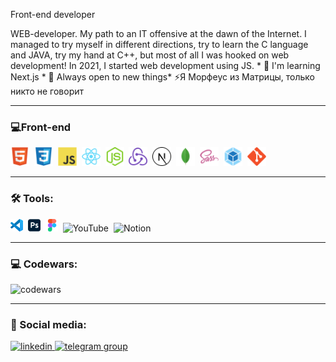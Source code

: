 Front-end developer 

WEB-developer. My path to an IT offensive at the dawn of the Internet. I managed to try myself in different directions, try to learn the C language and JAVA, try my hand at C++, but most of all I was hooked on web development! In 2021, I started web development using JS. * 🧠 I'm learning Next.js * 🤝 Always open to new things* ⚡Я Морфеус из Матрицы, только никто не говорит

---
### 💻Front-end
<div>
  <img src="https://github.com/devicons/devicon/blob/master/icons/html5/html5-original.svg" title="html5" alt="html5" width="30" height="30"/>&nbsp
  <img src="https://github.com/devicons/devicon/blob/master/icons/css3/css3-original.svg" title="css" alt="css" width="30" height="30"/>&nbsp
  <img src="https://github.com/devicons/devicon/blob/master/icons/javascript/javascript-original.svg" title="javascript" alt="javascript" width="30" height="30"/>&nbsp
  <img src="https://github.com/devicons/devicon/blob/master/icons/react/react-original.svg" title="reactjs" alt="reactjs" width="30" height="30"/>&nbsp
  <img src="https://github.com/devicons/devicon/blob/master/icons/nodejs/nodejs-original.svg" title="nodejs" alt="nodejs" width="30" height="30"/>&nbsp
  <img src="https://github.com/devicons/devicon/blob/master/icons/redux/redux-original.svg" title="redux" alt="redux" width="30" height="30"/>&nbsp; 
  <img src="https://github.com/devicons/devicon/blob/master/icons/nextjs/nextjs-line.svg" title="nextjs" alt="nextjs" width="30" height="30"/>&nbsp;
  <img src="https://github.com/devicons/devicon/blob/master/icons/mongodb/mongodb-original.svg" title="mongodb" alt="mongodb" width="30" height="30"/>&nbsp
   <img src="https://github.com/devicons/devicon/blob/master/icons/sass/sass-original.svg" title="sass/scss" alt="sass/scss" width="30" height="30"/>&nbsp;
  <img src="https://github.com/devicons/devicon/blob/master/icons/webpack/webpack-original.svg" title="webpack" alt="webpack" width="30" height="30"/>&nbsp;
  <img src="https://github.com/devicons/devicon/blob/master/icons/git/git-original.svg" title="git" alt="git" width="30" height="30"/>&nbsp;
</div>

---

### 🛠 Tools:

<div>
  <img src="https://github.com/devicons/devicon/blob/master/icons/vscode/vscode-original.svg" title="vscode" alt="vscode" width="20" height="20"/>&nbsp;
  <img src="https://github.com/devicons/devicon/blob/master/icons/photoshop/photoshop-plain.svg" title="photoshop" alt="photoshop" width="20" height="20"/>&nbsp;
  <img src="https://github.com/devicons/devicon/blob/master/icons/figma/figma-original.svg" title="figma" alt="figma" width="20" height="20"/>&nbsp;
  <img src="https://upload.wikimedia.org/wikipedia/commons/9/9e/YouTube_Logo_%282013-2017%29.svg" title="YouTube" alt="YouTube" width="20" height="20"/>&nbsp;
  <img src="https://upload.wikimedia.org/wikipedia/commons/e/e9/Notion-logo.svg" title="Notion" alt="Notion" width="20" height="20"/>&nbsp;
</div>

---

### 💻 Codewars:

![codewars](https://www.codewars.com/users/Diognet/badges/small)

---

### 🤝 Social media:

  <div id="badges">
    <a href="https://www.linkedin.com/in/sergey-langavoy-021b17121/" target="_blank">
      <img src="https://cdn-icons-png.flaticon.com/512/2504/2504799.png" width="20" height="20" alt="linkedin" />
    </a>
    <a href="https://t.me/Diognet" target="_blank">
      <img src="https://cdn-icons-png.flaticon.com/512/2111/2111646.png" width="20" height="20" alt="telegram group" />
    </a>
     </div>



